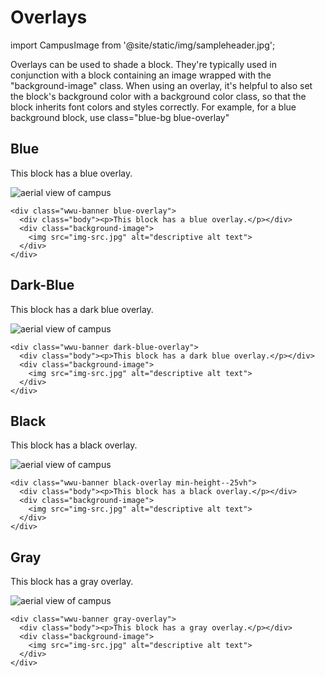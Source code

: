 # Overlays

import CampusImage from '@site/static/img/sampleheader.jpg';

Overlays can be used to shade a block. They're typically used in conjunction with a block containing an image wrapped with the "background-image" class. When using an overlay, it's helpful to also set the block's background color with a background color class, so that the block inherits font colors and styles correctly. For example, for a blue background block, use class="blue-bg blue-overlay"

## Blue

<div className="wwu-banner blue-overlay min-height--25vh">
 <div className="body"> <p>This block has a blue overlay.</p></div>
  <div className="background-image">
    <img src={CampusImage} alt="aerial view of campus"/>
  </div>
</div>

```
<div class="wwu-banner blue-overlay">
  <div class="body"><p>This block has a blue overlay.</p></div>
  <div class="background-image">
    <img src="img-src.jpg" alt="descriptive alt text">
  </div>
</div>
```

## Dark-Blue

<div className="wwu-banner dark-blue-overlay min-height--25vh">
  <div className="body"><p>This block has a dark blue overlay.</p></div>
  <div className="background-image">
    <img src={CampusImage} alt="aerial view of campus"/>
  </div>
</div>

```
<div class="wwu-banner dark-blue-overlay">
  <div class="body"><p>This block has a dark blue overlay.</p></div>
  <div class="background-image">
    <img src="img-src.jpg" alt="descriptive alt text">
  </div>
</div>
```

## Black

<div className="wwu-banner black-overlay min-height--25vh">
  <div className="body"><p>This block has a black overlay.</p></div>
  <div className="background-image">
    <img src={CampusImage} alt="aerial view of campus"/>
  </div>
</div>

```
<div class="wwu-banner black-overlay min-height--25vh">
  <div class="body"><p>This block has a black overlay.</p></div>
  <div class="background-image">
    <img src="img-src.jpg" alt="descriptive alt text">
  </div>
</div>
```

## Gray

<div className="wwu-banner gray-overlay min-height--25vh">
  <div className="body"><p>This block has a gray overlay.</p></div>
  <div className="background-image">
    <img src={CampusImage} alt="aerial view of campus"/>
  </div>
</div>

```
<div class="wwu-banner gray-overlay">
  <div class="body"><p>This block has a gray overlay.</p></div>
  <div class="background-image">
    <img src="img-src.jpg" alt="descriptive alt text">
  </div>
</div>
```
